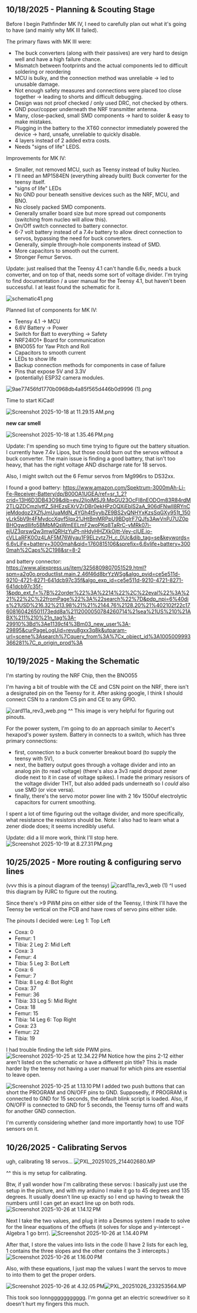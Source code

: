 <!--
  ===================    !!READ THIS NOTICE!!   ====================
  DO NOT edit this file manually. Your changes WILL BE OVERWRITTEN!
  This journal is auto generated and updated by Hack Club Blueprint.
  To edit this file, please edit your journal entries on Blueprint.
  ==================================================================
-->

## 10/18/2025 - Planning & Scouting Stage  

Before I begin Pathfinder MK IV, I need to carefully plan out what it's going to have (and mainly why MK III failed).

The primary flaws with MK III were:

-  The buck converters (along with their passives) are very hard to design well and have a high failure chance.
-  Mismatch between footprints and the actual components led to difficult soldering or reordering
- MCU is bulky, and the connection method was unreliable -> led to unusable damage.
- Not enough safety measures and connections were placed too close together -> leading to shorts and difficult debugging.
- Design was not proof checked / only used DRC, not checked by others.
- GND pour/copper underneath the NRF transmitter antenna.
- Many, close-packed, small SMD components -> hard to solder & easy to make mistakes.
- Plugging in the battery to the XT60 connector immediately powered the device -> hard, unsafe, unreliable to quickly disable.
- 4 layers instead of 2 added extra costs.
- Needs "signs of life" LEDS.

Improvements for MK IV:

- Smaller, not removed MCU, such as Teensy instead of bulky Nucleo.
- I'll need an MP1584EN (everything already built) Buck converter for the teensy itself.
- "signs of life" LEDs
- No GND pour beneath sensitive devices such as the NRF, MCU, and BNO.
- No closely packed SMD components.
- Generally smaller board size but more spread out components (switching from nucleo will allow this).
- On/Off switch connected to battery connector.
- 6-7 volt battery instead of a 7.4v battery to allow direct connection to servos, bypassing the need for buck converters.
- Generally, simple through-hole components instead of SMD.
- More capacitors to smooth out the current.
- Stronger Femur Servos.


Update: just realised that the Teensy 4.1 can't handle 6.6v, needs a buck converter, and on top of that, needs some sort of voltage divider. I'm trying to find documentation / a user manual for the Teensy 4.1, but haven't been successful. I at least found the schematic for it.

![schematic41.png](https://blueprint.hackclub.com/user-attachments/blobs/proxy/eyJfcmFpbHMiOnsiZGF0YSI6MzA0MCwicHVyIjoiYmxvYl9pZCJ9fQ==--6cdd019a831a5fe45a41a7548d6f8380e6504386/schematic41.png)

Planned list of components for MK IV:

- Teensy 4.1 -> MCU
- 6.6V Battery -> Power
- Switch for Batt to everything -> Safety
- NRF24IO1+ Board for communication
- BNO055 for Yaw Pitch and Roll
- Capacitors to smooth current
- LEDs to show life
- Backup connection methods for components in case of failure
- Pins that expose 5V and 3.3V
- (potentially) ESP32 camera modules.

![9ae77456fd1770b0968db4a85f565d446b0d9996 (1).png](https://blueprint.hackclub.com/user-attachments/blobs/proxy/eyJfcmFpbHMiOnsiZGF0YSI6MzA0NCwicHVyIjoiYmxvYl9pZCJ9fQ==--d1b883d5e215482fe503987c999c15d0c9bda246/9ae77456fd1770b0968db4a85f565d446b0d9996%20(1).png)

Time to start KiCad!

![Screenshot 2025-10-18 at 11.29.15 AM.png](https://blueprint.hackclub.com/user-attachments/blobs/proxy/eyJfcmFpbHMiOnsiZGF0YSI6MzA1MCwicHVyIjoiYmxvYl9pZCJ9fQ==--4282a7e858b7b65359f5d5d9be8973ed86f07905/Screenshot%202025-10-18%20at%2011.29.15%E2%80%AFAM.png)

__new car smell__

![Screenshot 2025-10-18 at 1.35.46 PM.png](https://blueprint.hackclub.com/user-attachments/blobs/proxy/eyJfcmFpbHMiOnsiZGF0YSI6MzA5MSwicHVyIjoiYmxvYl9pZCJ9fQ==--7afce0fcb3b4a2209b2aa3e50a8bea3d28559f95/Screenshot%202025-10-18%20at%201.35.46%E2%80%AFPM.png)

Update: I'm spending so much time trying to figure out the battery situation. I currently have 7.4v Lipos, but those could burn out the servos without a buck converter. The main issue is finding a good battery, that isn't too heavy, that has the right voltage AND discharge rate for 18 servos.

Also, I might switch out the 6 Femur servos from Mg996rs to DS32xx.

I found a good battery:
https://www.amazon.com/Spektrum-3000mAh-Li-Fe-Receiver-Battery/dp/B00OA1UGEA/ref=sr_1_2?crid=13H6D3DB43O9&dib=eyJ2IjoiMSJ9.MpGU23OcFI8nEODOm83R84rdM2TLQZDCmzIvtfZ_5IHEzsEXrVZrDBr0ekHPzOQXjEblS2aA_906dFNwll8RYnCjeMdodoz2XZfjJmUuaMdN_4YGh4t5yybZE9BS2vQNHYxKzsSqGXy951t_150yLrk5bV9r4FMydccXqvf5lqx21JHtBmMRPpU9BDglrF7QJfs3AwVnPJ7UZ0pBHOgwdIlifo5BMbMQsWmEELmF2woPKq8TaRrC-yMRk07i-ejUZ3qrswQw3mwIQRHzYuPt-nHdyHHZXkOjtt-Vey-clUE.io-cVLLaRFK0Oz4LAF5M76Wyau1F9ELzvtz7H_c_0Uc&dib_tag=se&keywords=6.6vLiFe+battery+3000mah&qid=1760815106&sprefix=6.6vlife+battery+3000mah%2Caps%2C198&sr=8-2

and battery connector:
https://www.aliexpress.us/item/3256809807051529.html?spm=a2g0o.productlist.main.2.46f46d8brYzWSg&algo_pvid=ce5e511d-9210-4721-8271-641dcb97c35f&algo_exp_id=ce5e511d-9210-4721-8271-641dcb97c35f-1&pdp_ext_f=%7B%22order%22%3A%2214%22%2C%22eval%22%3A%221%22%2C%22fromPage%22%3A%22search%22%7D&pdp_npi=6%40dis%21USD%216.32%213.98%21%21%2144.76%2128.20%21%402102f22c17608160426501173edd8a%2112000050784260714%21sea%21US%210%21ABX%211%210%21n_tag%3A-29910%3Bd%3Ae1139cf4%3Bm03_new_user%3A-29895&curPageLogUid=revu8gxx3q8k&utparam-url=scene%3Asearch%7Cquery_from%3A%7Cx_object_id%3A1005009993366281%7C_p_origin_prod%3A



  

## 10/19/2025 - Making the Schematic  

I'm starting by routing the NRF Chip, then the BNO055

I'm having a bit of trouble with the CE and CSN point on the NRF, there isn't a designated pin on the Teensy for it. After asking google, I think I should connect CSN to a random CS pin and CE to any GPIO.

![card11a_rev3_web.png](https://blueprint.hackclub.com/user-attachments/blobs/proxy/eyJfcmFpbHMiOnsiZGF0YSI6MzUyOSwicHVyIjoiYmxvYl9pZCJ9fQ==--a717ea1e85e8d4382817f7fbd447d5b3d34cfee7/card11a_rev3_web.png)
^^ This image is very helpful for figuring out pinouts.

For the power system, I'm going to do an approach similar to Aecert's hexapod's power system. Battery in connects to a switch, which has three primary connections: 
 - first, connection to a buck converter breakout board (to supply the teensy with 5V), 
 - next, the battery output goes through a voltage divider and into an analog pin (to read voltage) (there's also a 3v3 rapid dropout zener diode next to it in case of voltage spikes). I made the primary resisors of the voltage divider THT, but also added pads underneath so I *could* also use SMD (or vice versa).
 - finally, there's the servo motor power line with 2 16v 1500uf electrolytic capacitors for current smoothing.

I spent a lot of time figuring out the voltage divider, and more specifically, what resistance the resistors should be.
Note: I also had to learn what a zener diode does; it seems incredibly useful. 

Update: did a lil more work, think I'll stop here.
![Screenshot 2025-10-19 at 8.27.31 PM.png](https://blueprint.hackclub.com/user-attachments/blobs/proxy/eyJfcmFpbHMiOnsiZGF0YSI6MzY1MywicHVyIjoiYmxvYl9pZCJ9fQ==--d10cb0f4b26da2277089e52cb44d8c370fd5ab92/Screenshot%202025-10-19%20at%208.27.31%E2%80%AFPM.png)

  

## 10/25/2025 - More routing & configuring servo lines  

(vvv this is a pinout diagram of the teensy)
![card11a_rev3_web (1)](https://blueprint.hackclub.com/user-attachments/blobs/proxy/eyJfcmFpbHMiOnsiZGF0YSI6NTUwNSwicHVyIjoiYmxvYl9pZCJ9fQ==--8ef85575918a25a0fb8935f5ae6ac86b2b4d0119/card11a_rev3_web%20(1).png)
^I used this diagram by PJRC to figure out the routing.

Since there's >9 PWM pins on either side of the Teensy, I think I'll have the Teensy be vertical on the PCB and have rows of servo pins either side.

The pinouts I decided were:
Leg 1: Top Left
- Coxa: 0
- Femur: 1
- Tibia: 2
Leg 2: Mid Left
- Coxa: 3
- Femur: 4
- Tibia: 5
Leg 3: Bot Left
- Coxa: 6
- Femur: 7
- Tibia: 8
Leg 4: Bot Right
- Coxa: 37
- Femur: 36
- Tibia: 33
Leg 5: Mid Right
- Coxa: 18
- Femur: 15
- Tibia: 14
Leg 6: Top Right
- Coxa: 23
- Femur: 22
- Tibia: 19

I had trouble finding the left side PWM pins. ![Screenshot 2025-10-25 at 12.34.22 PM](https://blueprint.hackclub.com/user-attachments/blobs/proxy/eyJfcmFpbHMiOnsiZGF0YSI6NTUyMSwicHVyIjoiYmxvYl9pZCJ9fQ==--7e952e8997a92028c96226a674f62b1e17c8534b/Screenshot%202025-10-25%20at%2012.34.22%E2%80%AFPM.png)
Notice how the pins 2-12 either aren't listed on the schematic or have a different pin title?
This is made harder by the teensy not having a user manual for which pins are essential to leave open.

![Screenshot 2025-10-25 at 1.13.10 PM](https://blueprint.hackclub.com/user-attachments/blobs/proxy/eyJfcmFpbHMiOnsiZGF0YSI6NTU0MSwicHVyIjoiYmxvYl9pZCJ9fQ==--09781e29d8cd2e758c393e6e21a7e038cf5fc20b/Screenshot%202025-10-25%20at%201.13.10%E2%80%AFPM.png)
I added two push buttons that can short the PROGRAM and ON/OFF pins to GND. Supposedly, if PROGRAM is connected to GND for 15 seconds, the default blink script is loaded. Also, if ON/OFF is connected to GND for 5 seconds, the Teensy turns off and waits for another GND connection.

I'm currently considering whether (and more importantly how) to use TOF sensors on it.
  

## 10/26/2025 - Calibrating Servos  

ugh, calibrating 18 servos...
![PXL_20251025_214402680.MP](https://blueprint.hackclub.com/user-attachments/blobs/proxy/eyJfcmFpbHMiOnsiZGF0YSI6NTc5MCwicHVyIjoiYmxvYl9pZCJ9fQ==--ec6e807b2b8ea5a5b8581d2163211fb2e6b2378d/PXL_20251025_214402680.MP.jpg)

^^ this is my setup for calibrating.

Btw, if yall wonder how I'm calibrating these servos:
I basically just use the setup in the picture, and with my arduino I make it go to 45 degrees and 135 degrees. It usually doesn't line up exactly so I end up having to tweak the numbers until I can get an exact line up on both rods.
![Screenshot 2025-10-26 at 1.14.12 PM](https://blueprint.hackclub.com/user-attachments/blobs/proxy/eyJfcmFpbHMiOnsiZGF0YSI6NTc5MiwicHVyIjoiYmxvYl9pZCJ9fQ==--a8f57aaec16fdf7cc896487d5e3fe623881512fe/Screenshot%202025-10-26%20at%201.14.12%E2%80%AFPM.png)

Next I take the two values, and plug it into a Desmos system I made to solve for the linear equations of the offsets (it solves for slope and y-intercept - Algebra 1 go brrr).
![Screenshot 2025-10-26 at 1.14.40 PM](https://blueprint.hackclub.com/user-attachments/blobs/proxy/eyJfcmFpbHMiOnsiZGF0YSI6NTc5MywicHVyIjoiYmxvYl9pZCJ9fQ==--383dda403cc12e6b6fb27b65f111e825d4f70719/Screenshot%202025-10-26%20at%201.14.40%E2%80%AFPM.png)

After that, I store the values into lists in the code (I have 2 lists for each leg, 1 contains the three slopes and the other contains the 3 intercepts.)
![Screenshot 2025-10-26 at 1.16.00 PM](https://blueprint.hackclub.com/user-attachments/blobs/proxy/eyJfcmFpbHMiOnsiZGF0YSI6NTc5NCwicHVyIjoiYmxvYl9pZCJ9fQ==--27e56e2ac013b9351e202b8cc6b2709146f3fe74/Screenshot%202025-10-26%20at%201.16.00%E2%80%AFPM.png)

Also, with these equations, I just map the values I want the servos to move to into them to get the proper orders.

![Screenshot 2025-10-26 at 4.32.05 PM](https://blueprint.hackclub.com/user-attachments/blobs/proxy/eyJfcmFpbHMiOnsiZGF0YSI6NTg1MiwicHVyIjoiYmxvYl9pZCJ9fQ==--25655bb03737ce93c2542528fcb0d5913e23d847/Screenshot%202025-10-26%20at%204.32.05%E2%80%AFPM.png)![PXL_20251026_233253564.MP](/user-attachments/blobs/proxy/eyJfcmFpbHMiOnsiZGF0YSI6NTg1MywicHVyIjoiYmxvYl9pZCJ9fQ==--c8857b42bbcbc9dab9f548dafdb5396a5daf0784/PXL_20251026_233253564.MP.jpg)

This took soo lonnggggggggggg. I'm gonna get an electric screwdriver so it doesn't hurt my fingers this much.





  


